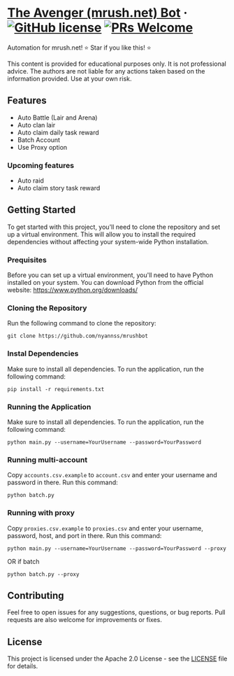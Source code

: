 # [The Avenger (mrush.net) Bot](https://github.com/nyannss/mrushbot)  &middot; [![GitHub license](https://img.shields.io/badge/license-Apache_2.0-blue.svg)](https://github.com/nyannss/mrushbot/blob/main/LICENSE) [![PRs Welcome](https://img.shields.io/badge/PRs-welcome-brightgreen.svg)](https://github.com/nyannss/mrushbot/pulls)
Automation for mrush.net!
⭐ Star if you like this! ⭐

This content is provided for educational purposes only. It is not professional advice. The authors are not liable for any actions taken based on the information provided. Use at your own risk.

## Features
- Auto Battle (Lair and Arena)
- Auto clan lair
- Auto claim daily task reward
- Batch Account
- Use Proxy option

### Upcoming features
- Auto raid
- Auto claim story task reward

## Getting Started
To get started with this project, you'll need to clone the repository and set up a virtual environment. This will allow you to install the required dependencies without affecting your system-wide Python installation.

### Prequisites
Before you can set up a virtual environment, you'll need to have Python installed on your system. You can download Python from the official website: https://www.python.org/downloads/

### Cloning the Repository
Run the following command to clone the repository:
```
git clone https://github.com/nyannss/mrushbot
```

### Instal Dependencies
Make sure to install all dependencies. To run the application, run the following command:
```
pip install -r requirements.txt
```

### Running the Application
Make sure to install all dependencies. To run the application, run the following command:
```
python main.py --username=YourUsername --password=YourPassword
```

### Running multi-account
Copy `accounts.csv.example` to `account.csv` and enter your username and password in there. Run this command:
```
python batch.py
```

### Running with proxy
Copy `proxies.csv.example` to `proxies.csv` and enter your username, password, host, and port in there. Run this command:
```
python main.py --username=YourUsername --password=YourPassword --proxy
```

OR if batch

```
python batch.py --proxy
```

## Contributing
Feel free to open issues for any suggestions, questions, or bug reports. Pull requests are also welcome for improvements or fixes.

## License

This project is licensed under the Apache 2.0 License - see the [LICENSE](LICENSE) file for details.